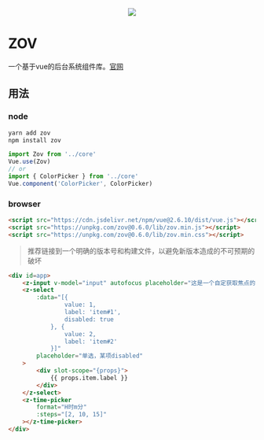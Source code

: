 <div align="center">
    <img src="http://zov.thephenix.cn/img/logo.5114b4c6.png">
</div>

# ZOV
一个基于vue的后台系统组件库。[官网](http://zov.thephenix.cn)

## 用法

### node

```bash
yarn add zov
npm install zov
```

```js
import Zov from '../core'
Vue.use(Zov)
// or
import { ColorPicker } from '../core'
Vue.component('ColorPicker', ColorPicker)
```

### browser

```html
<script src="https://cdn.jsdelivr.net/npm/vue@2.6.10/dist/vue.js"></script>
<script src="https://unpkg.com/zov@0.6.0/lib/zov.min.js"></script>
<script src="https://unpkg.com/zov@0.6.0/lib/zov.min.css"></script>
```

> 推荐链接到一个明确的版本号和构建文件，以避免新版本造成的不可预期的破坏

```html
<div id=app>
    <z-input v-model="input" autofocus placeholder="这是一个自定获取焦点的input"></z-input>
    <z-select
        :data="[{
                value: 1,
                label: 'item#1',
                disabled: true
            }, {
                value: 2,
                label: 'item#2'
            }]"
        placeholder="单选，某项disabled"
    >
        <div slot-scope="{props}">
            {{ props.item.label }}
        </div>
    </z-select>
    <z-time-picker
        format="H时m分"
        :steps="[2, 10, 15]"
    ></z-time-picker>
</div>
```

